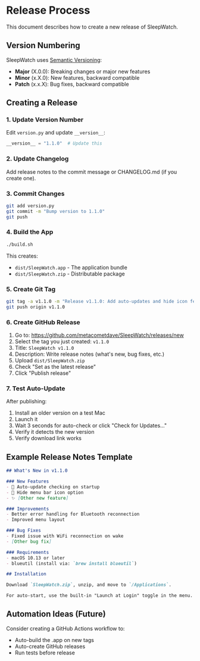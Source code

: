 # Release Process

This document describes how to create a new release of SleepWatch.

## Version Numbering

SleepWatch uses [Semantic Versioning](https://semver.org/):
- **Major** (X.0.0): Breaking changes or major new features
- **Minor** (x.X.0): New features, backward compatible
- **Patch** (x.x.X): Bug fixes, backward compatible

## Creating a Release

### 1. Update Version Number

Edit `version.py` and update `__version__`:

```python
__version__ = "1.1.0"  # Update this
```

### 2. Update Changelog

Add release notes to the commit message or CHANGELOG.md (if you create one).

### 3. Commit Changes

```bash
git add version.py
git commit -m "Bump version to 1.1.0"
git push
```

### 4. Build the App

```bash
./build.sh
```

This creates:
- `dist/SleepWatch.app` - The application bundle
- `dist/SleepWatch.zip` - Distributable package

### 5. Create Git Tag

```bash
git tag -a v1.1.0 -m "Release v1.1.0: Add auto-updates and hide icon feature"
git push origin v1.1.0
```

### 6. Create GitHub Release

1. Go to: https://github.com/metacometdave/SleepWatch/releases/new
2. Select the tag you just created: `v1.1.0`
3. Title: `SleepWatch v1.1.0`
4. Description: Write release notes (what's new, bug fixes, etc.)
5. Upload `dist/SleepWatch.zip`
6. Check "Set as the latest release"
7. Click "Publish release"

### 7. Test Auto-Update

After publishing:
1. Install an older version on a test Mac
2. Launch it
3. Wait 3 seconds for auto-check or click "Check for Updates..."
4. Verify it detects the new version
5. Verify download link works

## Example Release Notes Template

```markdown
## What's New in v1.1.0

### New Features
- 🔄 Auto-update checking on startup
- 🙈 Hide menu bar icon option
- ✨ [Other new feature]

### Improvements
- Better error handling for Bluetooth reconnection
- Improved menu layout

### Bug Fixes
- Fixed issue with WiFi reconnection on wake
- [Other bug fix]

### Requirements
- macOS 10.13 or later
- blueutil (install via: `brew install blueutil`)

## Installation

Download `SleepWatch.zip`, unzip, and move to `/Applications`.

For auto-start, use the built-in "Launch at Login" toggle in the menu.
```

## Automation Ideas (Future)

Consider creating a GitHub Actions workflow to:
- Auto-build the .app on new tags
- Auto-create GitHub releases
- Run tests before release
